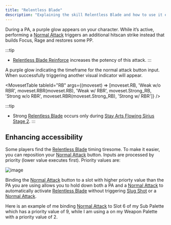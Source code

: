```yaml
---
title: "Relentless Blade"
description: "Explaining the skill Relentless Blade and how to use it easily"
---
```


During a PA, a purple glow appears on your character. While it’s active, performing a [Normal Attack](/moveset/normal-attack) triggers an additional hitscan strike instead that builds Focus, Rage and restores some PP.

:::tip
* [Relentless Blade Reinforce](/skill-tree/skills#relentless-blade-reinforce) increases the potency of this attack.
:::

<ImageTable>
  <ImageTableFigure src="/skill/rb.png" alt="Relentless Blade indication" width="350px">
    A purple glow indicating the timeframe for the normal attack button input.
  </ImageTableFigure>
  <ImageTableFigure src="/skill/rb-success.png" alt="Relentless Blade success" width="350px">
    When successfully triggering another visual indicator will appear.
  </ImageTableFigure>
</ImageTable>

<MovesetTable tableId="RB" args={(moveset) => [moveset.RB, 'Weak w/o RBR', moveset.RBR(moveset.RB), 'Weak w/ RBR', moveset.Strong_RB, 'Strong w/o RBR', moveset.RBR(moveset.Strong_RB), 'Strong w/ RBR']} />

:::tip
* Strong [Relentless Blade](/skill-tree/skills#relentless-blade) occurs only during [Stay Arts Flowing Sirius Stage 2](/moveset/photon-arts#sfs12).
:::

## Enhancing accessibility
Some players find the [Relentless Blade](/skill-tree/skills#relentless-blade) timing tiresome. To make it easier, you can reposition your [Normal Attack](/moveset/normal-attack) button. Inputs are processed by priority (lower value executes first). Priority values are:

![image](/skill/PalettePriority.png)

Binding the [Normal Attack](/moveset/normal-attack) button to a slot with higher priorty value than the PA you are using allows you to hold down both a PA and a [Normal Attack](/moveset/normal-attack) to automatically activate [Relentless Blade](/skill-tree/skills#relentless-blade) without triggering [Slug Shot](/skill-tree/skills#slug-shot) or a [Normal Attack](/moveset/normal-attack).

Here is an example of me binding [Normal Attack](/moveset/normal-attack) to Slot 6 of my Sub Palette which has a priority value of 9, while I am using a <Tooltip term="PA" /> on my Weapon Palette with a priority value of 2.

<VideoPlayer src="/PA/EasyRB.webm" />